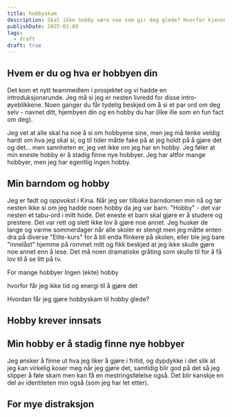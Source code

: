 ```yaml
---
title: hobbyskam
description: Skal ikke hobby være noe som gir deg glede? Hvorfor kjenner jeg bare skam?
publishDate: 2025-01-09
tags:
  - draft
draft: true
---
```


## Hvem er du og hva er hobbyen din
Det kom et nytt teammedlem i prosjektet og vi hadde en introduksjonsrunde. Jeg må si jeg er nesten livredd for disse intro-øyeblikkene. Noen ganger du får tydelig beskjed om å si et par ord om deg selv - navnet ditt, hjembyen din og en hobby du har (like ille som en fun fact om deg).

Jeg vet at alle skal ha noe å si om hobbyene sine, men jeg må tenke veldig hardt om hva jeg skal si, og til tider måtte fake på at jeg holdt på å gjøre det og det… men sannheten er, jeg vet ikke om jeg har en hobby. Jeg føler at min eneste hobby er å stadig finne nye hobbyer. Jeg har altfor mange hobbyer, men jeg har egentlig ingen hobby.









## Min barndom og hobby
Jeg er født og oppvokst i Kina. Når jeg ser tilbake barndomen min nå og tør nesten ikke si om jeg hadde noen hobby da jeg var barn. "Hobby" - det var nesten et tabu-ord i mitt hode. Det eneste et barn skal gjøre er å studere og prestere. Det var rett og slett ikke lov å gjøre noe annet. 
Jeg husker de lange og varme sommerdager når alle skoler er stengt men jeg måtte enten dra på diverse "Elite-kurs" for å bli enda flinkere på skolen, eller ble jeg bare "innelåst" hjemme på rommet mitt og fikk beskjed at jeg ikke skulle gjøre noe annet enn å lese. Det må noen dramatiske gråting som skulle til for å få lov til å se litt på tv.






For mange hobbyer 
Ingen (ekte) hobby

hvorfor får jeg ikke tid og energi til å gjøre det


Hvordan får jeg gjøre hobbyskam til hobby glede? 

## Hobby krever innsats 

## Min hobby er å stadig finne nye hobbyer
Jeg ønsker å finne ut hva jeg liker å gjøre i fritid, og dypdykke i det slik at jeg kan virkelig koser meg når jeg gjøre det, samtidig blir god på det så jeg slipper å føle skam men kan få en mestringsfølelse også. Det blir kanskje en del av identiteten min også (som jeg har let etter).

## For mye distraksjon 
